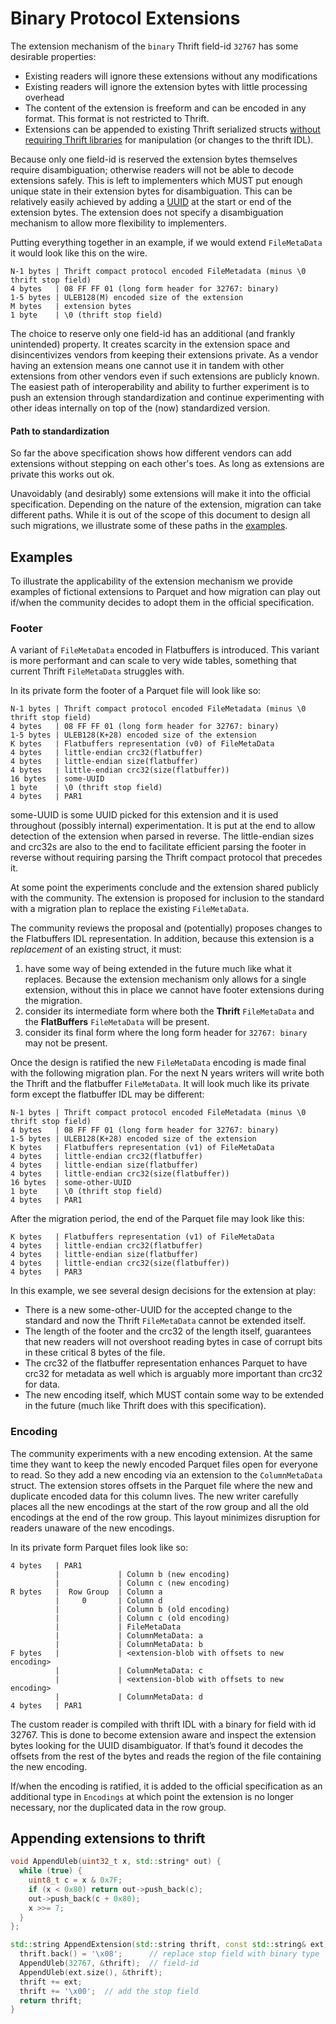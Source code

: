 <!--
  - Licensed to the Apache Software Foundation (ASF) under one
  - or more contributor license agreements.  See the NOTICE file
  - distributed with this work for additional information
  - regarding copyright ownership.  The ASF licenses this file
  - to you under the Apache License, Version 2.0 (the
  - "License"); you may not use this file except in compliance
  - with the License.  You may obtain a copy of the License at
  -
  -   http://www.apache.org/licenses/LICENSE-2.0
  -
  - Unless required by applicable law or agreed to in writing,
  - software distributed under the License is distributed on an
  - "AS IS" BASIS, WITHOUT WARRANTIES OR CONDITIONS OF ANY
  - KIND, either express or implied.  See the License for the
  - specific language governing permissions and limitations
  - under the License.
  -->

# Binary Protocol Extensions

The extension mechanism of the `binary` Thrift field-id `32767` has some desirable properties:

* Existing readers will ignore these extensions without any modifications  
* Existing readers will ignore the extension bytes with little processing overhead  
* The content of the extension is freeform and can be encoded in any format. This format is not restricted to Thrift.  
* Extensions can be appended to existing Thrift serialized structs [without requiring Thrift libraries](#appending-extensions-to-thrift) for manipulation (or changes to the thrift IDL).

Because only one field-id is reserved the extension bytes themselves require disambiguation; otherwise readers will not be able to decode extensions safely. This is left to implementers which MUST put enough unique state in their extension bytes for disambiguation. This can be relatively easily achieved by adding a [UUID](https://en.wikipedia.org/wiki/Universally\_unique\_identifier) at the start or end of the extension bytes. The extension does not specify a disambiguation mechanism to allow more flexibility to implementers.

Putting everything together in an example, if we would extend `FileMetaData` it would look like this on the wire.

    N-1 bytes | Thrift compact protocol encoded FileMetadata (minus \0 thrift stop field)
    4 bytes   | 08 FF FF 01 (long form header for 32767: binary)
    1-5 bytes | ULEB128(M) encoded size of the extension
    M bytes   | extension bytes
    1 byte    | \0 (thrift stop field)

The choice to reserve only one field-id has an additional (and frankly unintended) property. It creates scarcity in the extension space and disincentivizes vendors from keeping their extensions private. As a vendor having an extension means one cannot use it in tandem with other extensions from other vendors even if such extensions are publicly known. The easiest path of interoperability and ability to further experiment is to push an extension through standardization and continue experimenting with other ideas internally on top of the (now) standardized version.

#### Path to standardization

So far the above specification shows how different vendors can add extensions without stepping on each other's toes. As long as extensions are private this works out ok.

Unavoidably (and desirably) some extensions will make it into the official specification. Depending on the nature of the extension, migration can take different paths. While it is out of the scope of this document to design all such migrations, we illustrate some of these paths in the [examples](#examples).

## Examples

To illustrate the applicability of the extension mechanism we provide examples of fictional extensions to Parquet and how migration can play out if/when the community decides to adopt them in the official specification.

### Footer

A variant of `FileMetaData` encoded in Flatbuffers is introduced. This variant is more performant and can scale to very wide tables, something that current Thrift `FileMetaData` struggles with.

In its private form the footer of a Parquet file will look like so:

    N-1 bytes | Thrift compact protocol encoded FileMetadata (minus \0 thrift stop field)
    4 bytes   | 08 FF FF 01 (long form header for 32767: binary)
    1-5 bytes | ULEB128(K+28) encoded size of the extension
    K bytes   | Flatbuffers representation (v0) of FileMetaData
    4 bytes   | little-endian crc32(flatbuffer)
    4 bytes   | little-endian size(flatbuffer)
    4 bytes   | little-endian crc32(size(flatbuffer))
    16 bytes  | some-UUID
    1 byte    | \0 (thrift stop field)
    4 bytes   | PAR1

some-UUID is some UUID picked for this extension and it is used throughout (possibly internal) experimentation. It is put at the end to allow detection of the extension when parsed in reverse. The little-endian sizes and crc32s are also to the end to facilitate efficient parsing the footer in reverse without requiring parsing the Thrift compact protocol that precedes it.

At some point the experiments conclude and the extension shared publicly with the community. The extension is proposed for inclusion to the standard with a migration plan to replace the existing `FileMetaData`.

The community reviews the proposal and (potentially) proposes changes to the Flatbuffers IDL representation. In addition, because this extension is a *replacement* of an existing struct, it must:

1. have some way of being extended in the future much like what it replaces. Because the extension mechanism only allows for a single extension, without this in place we cannot have footer extensions during the migration.  
2. consider its intermediate form where both the **Thrift** `FileMetaData` and the **FlatBuffers** `FileMetaData` will be present.  
3. consider its final form where the long form header for `32767: binary` may not be present.

Once the design is ratified the new `FileMetaData` encoding is made final with the following migration plan. For the next N years writers will write both the Thrift and the flatbuffer `FileMetaData`. It will look much like its private form except the flatbuffer IDL may be different:

    N-1 bytes | Thrift compact protocol encoded FileMetadata (minus \0 thrift stop field)
    4 bytes   | 08 FF FF 01 (long form header for 32767: binary)
    1-5 bytes | ULEB128(K+28) encoded size of the extension
    K bytes   | Flatbuffers representation (v1) of FileMetaData
    4 bytes   | little-endian crc32(flatbuffer)
    4 bytes   | little-endian size(flatbuffer)
    4 bytes   | little-endian crc32(size(flatbuffer))
    16 bytes  | some-other-UUID
    1 byte    | \0 (thrift stop field)
    4 bytes   | PAR1

After the migration period, the end of the Parquet file may look like this:

    K bytes   | Flatbuffers representation (v1) of FileMetaData
    4 bytes   | little-endian crc32(flatbuffer)
    4 bytes   | little-endian size(flatbuffer)
    4 bytes   | little-endian crc32(size(flatbuffer))
    4 bytes   | PAR3

In this example, we see several design decisions for the extension at play:

* There is a new some-other-UUID for the accepted change to the standard and now the Thrift `FileMetaData` cannot be extended itself.  
* The length of the footer and the crc32 of the length itself, guarantees that new readers will not overshoot reading bytes in case of corrupt bits in these critical 8 bytes of the file.  
* The crc32 of the flatbuffer representation enhances Parquet to have crc32 for metadata as well which is arguably more important than crc32 for data.  
* The new encoding itself, which MUST contain some way to be extended in the future (much like Thrift does with this specification).

### Encoding

The community experiments with a new encoding extension. At the same time they want to keep the newly encoded Parquet files open for everyone to read. So they add a new encoding via an extension to the `ColumnMetaData` struct. The extension stores offsets in the Parquet file where the new and duplicate encoded data for this column lives. The new writer carefully places all the new encodings at the start of the row group and all the old encodings at the end of the row group. This layout minimizes disruption for readers unaware of the new encodings.

In its private form Parquet files look like so:

    4 bytes   | PAR1
              |             | Column b (new encoding)
              |             | Column c (new encoding)
    R bytes   |  Row Group  | Column a
              |     0       | Column d
              |             | Column b (old encoding)
              |             | Column c (old encoding)
              |             | FileMetaData
              |             | ColumnMetaData: a
              |             | ColumnMetaData: b
    F bytes   |             | <extension-blob with offsets to new encoding>
              |             | ColumnMetaData: c
              |             | <extension-blob with offsets to new encoding>
              |             | ColumnMetaData: d
    4 bytes   | PAR1

The custom reader is compiled with thrift IDL with a binary for field with id 32767. This is done to become extension aware and inspect the extension bytes looking for the UUID disambiguator. If that’s found it decodes the offsets from the rest of the bytes and reads the region of the file containing the new encoding.

If/when the encoding is ratified, it is added to the official specification as an additional type in `Encodings` at which point the extension is no longer necessary, nor the duplicated data in the row group.

## Appending extensions to thrift

```c++
void AppendUleb(uint32_t x, std::string* out) {
  while (true) {
    uint8_t c = x & 0x7F;
    if (x < 0x80) return out->push_back(c);
    out->push_back(c + 0x80);
    x >>= 7;
  }
};

std::string AppendExtension(std::string thrift, const std::string& ext) {
  thrift.back() = '\x08';      // replace stop field with binary type
  AppendUleb(32767, &thrift);  // field-id
  AppendUleb(ext.size(), &thrift);
  thrift += ext;
  thrift += '\x00';  // add the stop field
  return thrift;
}
```
